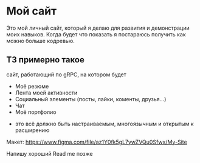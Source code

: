 # Мой сайт
Это мой личный сайт, который я делаю для развития и демонстрации моих навыков.
Когда будет что показать я постараюсь получить как можно больше кодревью.

## ТЗ примерно такое
сайт, работающий по gRPC, на котором будет
- Моё резюме
- Лента моей активности
- Социальный элементы (посты, лайки, коменты, друзья...)
- Чат
- Моё портфолио
+ это всё должно быть настраиваемым, многоязычным и открытым к расширению

Макет: https://www.figma.com/file/az1Y0fk5gL7ywZVQu0Sfwx/My-Site

  
Напишу хороший Read me позже
